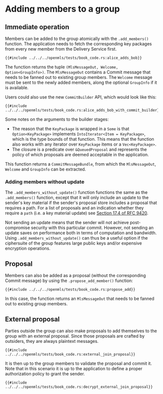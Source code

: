 # Adding members to a group

## Immediate operation

Members can be added to the group atomically with the `.add_members()` function. The application needs to fetch the corresponding key packages from every new member from the Delivery Service first.

```rust,no_run,noplayground
{{#include ../../../openmls/tests/book_code.rs:alice_adds_bob}}
```

The function returns the tuple `(MlsMessageOut, Welcome, Option<GroupInfo>)`. The `MlsMessageOut` contains a Commit message that needs to be fanned out to existing group members. The `Welcome` message must be sent to the newly added members, along the optional `GroupInfo` if it is available.

Users could also use the new `CommitBuilder` API, which would look like this:

```rust,no_run,noplayground
{{#include ../../../openmls/tests/book_code.rs:alice_adds_bob_with_commit_builder}}
```

Some notes on the arguments to the builder stages:

- The reason that the `KeyPackage` is wrapped in a `Some` is that `Option<KeyPackage>` implements `IntoIterator<Item = KeyPackage>`, which is the type bounds of that function. This means that the function also works with any iterator over `KeyPackage` items or a `Vec<KeyPackage>`.
- The closure is a predicate over `&QueuedProposal` and represents the policy of which proposals are deemed acceptable in the application.

This function returns a `CommitMessageBundle`, from which the `MlsMessageOut`, `Welcome` and `GroupInfo` can be extracted.

### Adding members without update

The `.add_members_without_update()` function functions the same as the `.add_members()` function, except that it will only include an update to the sender's key material if the sender's proposal store includes a proposal that requires a path. For a list of proposals and an indication whether they require a `path` (i.e. a key material update) see [Section 17.4 of RFC 9420](https://www.rfc-editor.org/rfc/rfc9420.html#section-17.4).

Not sending an update means that the sender will not achieve post-compromise security with this particular commit. However, not sending an update saves on performance both in terms of computation and bandwidth. Using `.add_members_without_update()` can thus be a useful option if the ciphersuite of the group features large public keys and/or expensive encryption operations.

## Proposal

Members can also be added as a proposal (without the corresponding Commit message) by using the `.propose_add_member()` function:

```rust,no_run,noplayground
{{#include ../../../openmls/tests/book_code.rs:propose_add}}
```

In this case, the function returns an `MlsMessageOut` that needs to be fanned out to existing group members.

## External proposal

Parties outside the group can also make proposals to add themselves to the group with an external proposal. Since those
proposals are crafted by outsiders, they are always plaintext messages.

```rust,no_run,noplayground
{{#include ../../../openmls/tests/book_code.rs:external_join_proposal}}
```

It is then up to the group members to validate the proposal and commit it.
Note that in this scenario it is up to the application to define a proper authorization policy to grant the sender.

```rust,no_run,noplayground
{{#include ../../../openmls/tests/book_code.rs:decrypt_external_join_proposal}}
```
